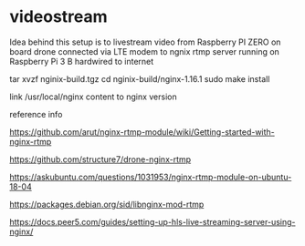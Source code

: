 # videostream

Idea behind this setup is to livestream video from Raspberry PI ZERO on board drone connected via LTE modem to ngnix rtmp server running on Raspberry Pi 3 B hardwired to internet

tar xvzf nginix-build.tgz
cd nginix-build/nginx-1.16.1
sudo make install

link /usr/local/nginx content to nginx version


reference info

https://github.com/arut/nginx-rtmp-module/wiki/Getting-started-with-nginx-rtmp

https://github.com/structure7/drone-nginx-rtmp

https://askubuntu.com/questions/1031953/nginx-rtmp-module-on-ubuntu-18-04

https://packages.debian.org/sid/libnginx-mod-rtmp

https://docs.peer5.com/guides/setting-up-hls-live-streaming-server-using-nginx/

